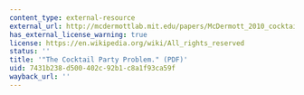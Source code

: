 ```yaml
---
content_type: external-resource
external_url: http://mcdermottlab.mit.edu/papers/McDermott_2010_cocktail_party_problem.pdf
has_external_license_warning: true
license: https://en.wikipedia.org/wiki/All_rights_reserved
status: ''
title: '"The Cocktail Party Problem." (PDF)'
uid: 7431b238-d500-402c-92b1-c8a1f93ca59f
wayback_url: ''
---
```

